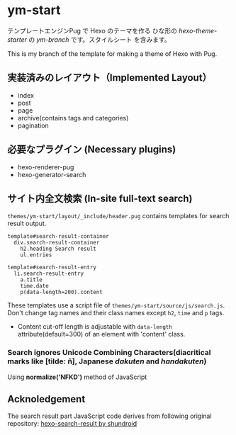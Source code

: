 # ym-start

テンプレートエンジンPug で Hexo のテーマを作る ひな形の _hexo-theme-starter_ の _ym-branch_ です。スタイルシート を含みます。

This is my branch of the template for making a theme of Hexo with Pug. 

## 実装済みのレイアウト（Implemented Layout）

- index
- post
- page
- archive(contains tags and categories)
- pagination

## 必要なプラグイン (Necessary plugins)

- hexo-renderer-pug
- hexo-generator-search

## サイト内全文検索 (In-site full-text search)
`themes/ym-start/layout/_include/header.pug` contains templates for search result output.

```pug
template#search-result-container
  div.search-result-container
    h2.heading Search result
    ul.entries

template#search-result-entry
  li.search-result-entry
    a.title
    time.date
    p(data-length=200).content
```

These templates use a script file of `themes/ym-start/source/js/search.js`.
Don't change tag names and their class names except `h2`, `time` and `p` tags.
- Content cut-off length is adjustable with `data-length` attribute(default=300) of an element with 'content' class.

### Search ignores Unicode Combining Characters(diacritical marks like [tilde: ñ], Japanese _dakuten_ and _handakuten_)

Using **normalize('NFKD')** method of JavaScript

## Acknoledgement
The search result part JavaScript code derives from following original repository:
[hexo-search-result by shundroid](https://github.com/shundroid/hexo-search-result "hexo-search-result repository in GitHub")